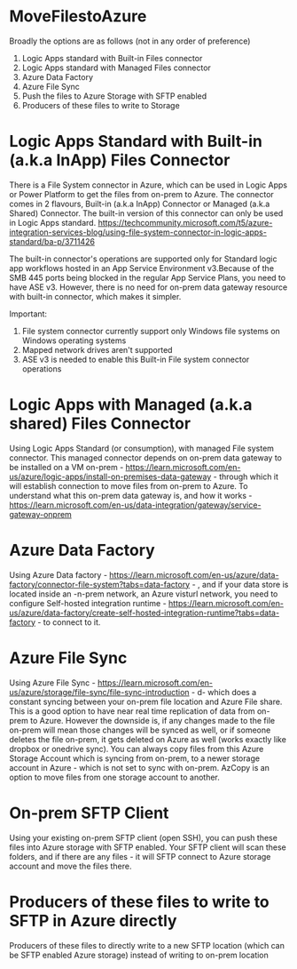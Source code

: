 # MoveFilestoAzure

Broadly the options are as follows (not in any order of preference)

1. Logic Apps standard with Built-in Files connector
2. Logic Apps standard with Managed Files connector
3. Azure Data Factory
4. Azure File Sync
5. Push the files to Azure Storage with SFTP enabled
6. Producers of these files to write to Storage


# Logic Apps Standard with Built-in (a.k.a InApp) Files Connector

There is a File System connector in Azure, which can be used in Logic Apps or Power Platform to get the files from on-prem to Azure. The connector comes in 2 flavours, Built-in (a.k.a InApp) Connector or Managed (a.k.a Shared) Connector. The built-in version of this connector can only be used in Logic Apps standard. https://techcommunity.microsoft.com/t5/azure-integration-services-blog/using-file-system-connector-in-logic-apps-standard/ba-p/3711426 

The built-in connector's operations are supported only for Standard logic app workflows hosted in an App Service Environment v3.Because of the SMB 445 ports being blocked in the regular App Service Plans, you need to have ASE v3. However, there is no need for on-prem data gateway resource with built-in connector, which makes it simpler.

Important:
1. File system connector currently support only Windows file systems on Windows operating systems
2. Mapped network drives aren't supported
3. ASE v3 is needed to enable this Built-in File system connector operations

# Logic Apps with Managed (a.k.a shared) Files Connector

Using Logic Apps Standard (or consumption), with managed File system connector. This managed connector depends on on-prem data gateway to be installed on a VM on-prem - https://learn.microsoft.com/en-us/azure/logic-apps/install-on-premises-data-gateway - through which it will establish connection to move files from on-prem to Azure. To understand what this on-prem data gateway is, and how it works - https://learn.microsoft.com/en-us/data-integration/gateway/service-gateway-onprem 

# Azure Data Factory 
Using Azure Data factory - https://learn.microsoft.com/en-us/azure/data-factory/connector-file-system?tabs=data-factory - , and if your data store is located inside an -n-prem network, an Azure visturl network, you need to configure Self-hosted integration runtime - https://learn.microsoft.com/en-us/azure/data-factory/create-self-hosted-integration-runtime?tabs=data-factory - to connect to it.


# Azure File Sync
Using Azure File Sync - https://learn.microsoft.com/en-us/azure/storage/file-sync/file-sync-introduction - d- which does a constant syncing between your on-prem file location and Azure File share. This is a good option to have near real time replication of data from on-prem to Azure. However the downside is, if any changes made to the file on-prem will mean those changes will be synced as well, or if someone deletes the file on-prem, it gets deleted on Azure as well (works exactly like dropbox or onedrive sync). You can always copy files from this Azure Storage Account which is syncing from on-prem, to a newer storage account in Azure - which is not set to sync with on-prem. AzCopy is an option to move files from one storage account to another.

# On-prem SFTP Client
Using your existing on-prem SFTP client (open SSH), you can push these files into Azure storage with SFTP enabled. Your SFTP client will scan these folders, and if there are any files - it will SFTP connect to Azure storage account and move the files there.

# Producers of these files to write to SFTP in Azure directly
Producers of these files to directly write to a new SFTP location (which can be SFTP enabled Azure storage) instead of writing to on-prem location
